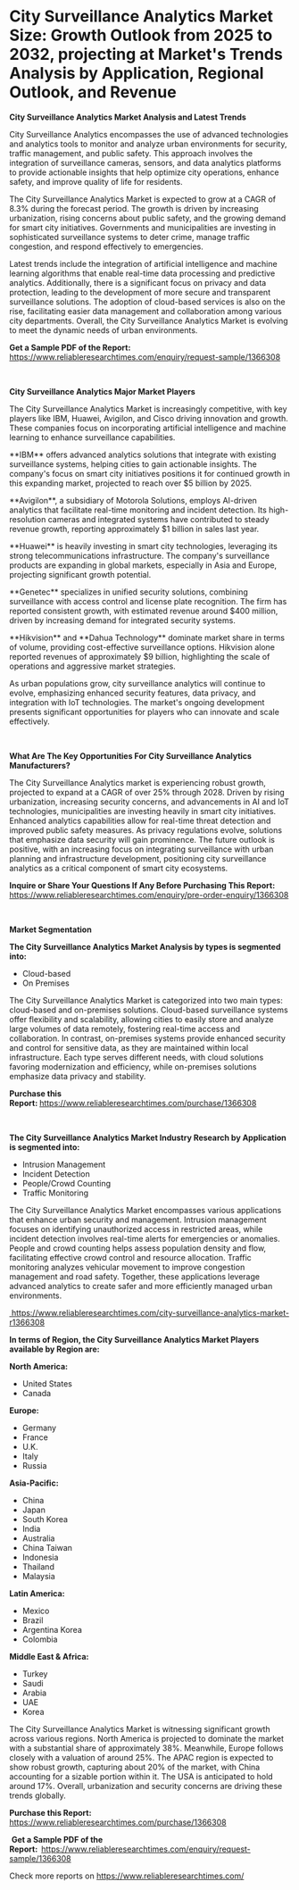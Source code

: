 <p><h1>City Surveillance Analytics Market Size: Growth Outlook from 2025 to 2032, projecting at Market's Trends Analysis by Application, Regional Outlook, and Revenue</h1></p><p><strong>City Surveillance Analytics Market Analysis and Latest Trends</strong></p>
<p><p>City Surveillance Analytics encompasses the use of advanced technologies and analytics tools to monitor and analyze urban environments for security, traffic management, and public safety. This approach involves the integration of surveillance cameras, sensors, and data analytics platforms to provide actionable insights that help optimize city operations, enhance safety, and improve quality of life for residents.</p><p>The City Surveillance Analytics Market is expected to grow at a CAGR of 8.3% during the forecast period. The growth is driven by increasing urbanization, rising concerns about public safety, and the growing demand for smart city initiatives. Governments and municipalities are investing in sophisticated surveillance systems to deter crime, manage traffic congestion, and respond effectively to emergencies. </p><p>Latest trends include the integration of artificial intelligence and machine learning algorithms that enable real-time data processing and predictive analytics. Additionally, there is a significant focus on privacy and data protection, leading to the development of more secure and transparent surveillance solutions. The adoption of cloud-based services is also on the rise, facilitating easier data management and collaboration among various city departments. Overall, the City Surveillance Analytics Market is evolving to meet the dynamic needs of urban environments.</p></p>
<p><strong>Get a Sample PDF of the Report:&nbsp;</strong> <a href="https://www.reliableresearchtimes.com/enquiry/request-sample/1366308?utm_campaign=3297&utm_medium=2&utm_source=Github&utm_content=ia&utm_term=22032025&utm_id=city-surveillance-analytics">https://www.reliableresearchtimes.com/enquiry/request-sample/1366308</a></p>
<p>&nbsp;</p>
<p><strong>City Surveillance Analytics Major Market Players</strong></p>
<p><p>The City Surveillance Analytics Market is increasingly competitive, with key players like IBM, Huawei, Avigilon, and Cisco driving innovation and growth. These companies focus on incorporating artificial intelligence and machine learning to enhance surveillance capabilities.</p><p>**IBM** offers advanced analytics solutions that integrate with existing surveillance systems, helping cities to gain actionable insights. The company's focus on smart city initiatives positions it for continued growth in this expanding market, projected to reach over $5 billion by 2025.</p><p>**Avigilon**, a subsidiary of Motorola Solutions, employs AI-driven analytics that facilitate real-time monitoring and incident detection. Its high-resolution cameras and integrated systems have contributed to steady revenue growth, reporting approximately $1 billion in sales last year.</p><p>**Huawei** is heavily investing in smart city technologies, leveraging its strong telecommunications infrastructure. The company's surveillance products are expanding in global markets, especially in Asia and Europe, projecting significant growth potential.</p><p>**Genetec** specializes in unified security solutions, combining surveillance with access control and license plate recognition. The firm has reported consistent growth, with estimated revenue around $400 million, driven by increasing demand for integrated security systems.</p><p>**Hikvision** and **Dahua Technology** dominate market share in terms of volume, providing cost-effective surveillance options. Hikvision alone reported revenues of approximately $9 billion, highlighting the scale of operations and aggressive market strategies.</p><p>As urban populations grow, city surveillance analytics will continue to evolve, emphasizing enhanced security features, data privacy, and integration with IoT technologies. The market's ongoing development presents significant opportunities for players who can innovate and scale effectively.</p></p>
<p>&nbsp;</p>
<p><strong>What Are The Key Opportunities For City Surveillance Analytics Manufacturers?</strong></p>
<p><p>The City Surveillance Analytics market is experiencing robust growth, projected to expand at a CAGR of over 25% through 2028. Driven by rising urbanization, increasing security concerns, and advancements in AI and IoT technologies, municipalities are investing heavily in smart city initiatives. Enhanced analytics capabilities allow for real-time threat detection and improved public safety measures. As privacy regulations evolve, solutions that emphasize data security will gain prominence. The future outlook is positive, with an increasing focus on integrating surveillance with urban planning and infrastructure development, positioning city surveillance analytics as a critical component of smart city ecosystems.</p></p>
<p><strong>Inquire or Share Your Questions If Any Before Purchasing This Report:</strong> <a href="https://www.reliableresearchtimes.com/enquiry/pre-order-enquiry/1366308?utm_campaign=3297&utm_medium=2&utm_source=Github&utm_content=ia&utm_term=22032025&utm_id=city-surveillance-analytics">https://www.reliableresearchtimes.com/enquiry/pre-order-enquiry/1366308</a></p>
<p>&nbsp;</p>
<p><strong>Market Segmentation</strong></p>
<p><strong>The City Surveillance Analytics Market Analysis by types is segmented into:</strong></p>
<p><ul><li>Cloud-based</li><li>On Premises</li></ul></p>
<p><p>The City Surveillance Analytics Market is categorized into two main types: cloud-based and on-premises solutions. Cloud-based surveillance systems offer flexibility and scalability, allowing cities to easily store and analyze large volumes of data remotely, fostering real-time access and collaboration. In contrast, on-premises systems provide enhanced security and control for sensitive data, as they are maintained within local infrastructure. Each type serves different needs, with cloud solutions favoring modernization and efficiency, while on-premises solutions emphasize data privacy and stability.</p></p>
<p><strong>Purchase this Report:&nbsp;</strong><a href="https://www.reliableresearchtimes.com/purchase/1366308?utm_campaign=3297&utm_medium=2&utm_source=Github&utm_content=ia&utm_term=22032025&utm_id=city-surveillance-analytics">https://www.reliableresearchtimes.com/purchase/1366308</a></p>
<p>&nbsp;</p>
<p><strong>The City Surveillance Analytics Market Industry Research by Application is segmented into:</strong></p>
<p><ul><li>Intrusion Management</li><li>Incident Detection</li><li>People/Crowd Counting</li><li>Traffic Monitoring</li></ul></p>
<p><p>The City Surveillance Analytics Market encompasses various applications that enhance urban security and management. Intrusion management focuses on identifying unauthorized access in restricted areas, while incident detection involves real-time alerts for emergencies or anomalies. People and crowd counting helps assess population density and flow, facilitating effective crowd control and resource allocation. Traffic monitoring analyzes vehicular movement to improve congestion management and road safety. Together, these applications leverage advanced analytics to create safer and more efficiently managed urban environments.</p></p>
<p><a href="https://www.reliableresearchtimes.com/city-surveillance-analytics-market-r1366308?utm_campaign=3297&utm_medium=2&utm_source=Github&utm_content=ia&utm_term=22032025&utm_id=city-surveillance-analytics">&nbsp;https://www.reliableresearchtimes.com/city-surveillance-analytics-market-r1366308</a></p>
<p><strong>In terms of Region, the City Surveillance Analytics Market Players available by Region are:</strong></p>
<p>
    <p> <strong> North America: </strong>
        <ul>
            <li>United States</li>
            <li>Canada</li>
        </ul>
        </p> 
    <p> <strong> Europe: </strong>
        <ul>
            <li>Germany</li>
            <li>France</li>
            <li>U.K.</li>
            <li>Italy</li>
            <li>Russia</li>
        </ul>
        </p> 
    <p> <strong> Asia-Pacific: </strong>
        <ul>
            <li>China</li>
            <li>Japan</li>
            <li>South Korea</li>
            <li>India</li>
            <li>Australia</li>
            <li>China Taiwan</li>
            <li>Indonesia</li>
            <li>Thailand</li>
            <li>Malaysia</li>
        </ul>
        </p> 
    <p> <strong> Latin America: </strong>
        <ul>
            <li>Mexico</li>
            <li>Brazil</li>
            <li>Argentina Korea</li>
            <li>Colombia</li>
        </ul>
        </p> 
    <p> <strong> Middle East & Africa: </strong>
        <ul>
            <li>Turkey</li>
            <li>Saudi</li>
            <li>Arabia</li>
            <li>UAE</li>
            <li>Korea</li>
        </ul>
    </p>
    </p>
<p><p>The City Surveillance Analytics Market is witnessing significant growth across various regions. North America is projected to dominate the market with a substantial share of approximately 38%. Meanwhile, Europe follows closely with a valuation of around 25%. The APAC region is expected to show robust growth, capturing about 20% of the market, with China accounting for a sizable portion within it. The USA is anticipated to hold around 17%. Overall, urbanization and security concerns are driving these trends globally.</p></p>
<p><strong>Purchase this Report: </strong><a href="https://www.reliableresearchtimes.com/purchase/1366308?utm_campaign=3297&utm_medium=2&utm_source=Github&utm_content=ia&utm_term=22032025&utm_id=city-surveillance-analytics">https://www.reliableresearchtimes.com/purchase/1366308</a></p>
<p>&nbsp;<strong>Get a Sample PDF of the Report:&nbsp;&nbsp;</strong><a href="https://www.reliableresearchtimes.com/enquiry/request-sample/1366308?utm_campaign=3297&utm_medium=2&utm_source=Github&utm_content=ia&utm_term=22032025&utm_id=city-surveillance-analytics">https://www.reliableresearchtimes.com/enquiry/request-sample/1366308</a></p>
<p><strong></strong></p>
<p>Check more reports on <a href="https://www.reliableresearchtimes.com/?utm_campaign=3297&utm_medium=2&utm_source=Github&utm_content=ia&utm_term=22032025&utm_id=city-surveillance-analytics">https://www.reliableresearchtimes.com/</a></p>